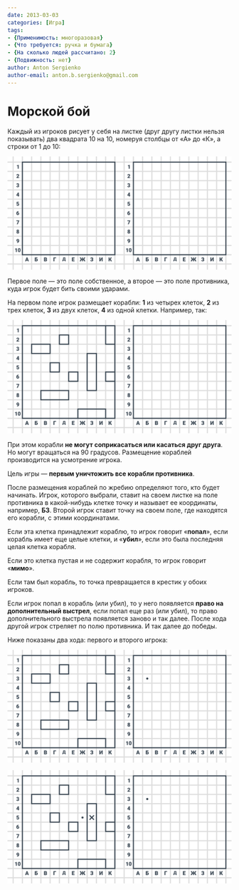 ```yaml
---
date: 2013-03-03
categories: [Игра]
tags:
- {Применимость: многоразовая}
- {Что требуется: ручка и бумага}
- {На сколько людей рассчитано: 2}
- {Подвижность: нет}
author: Anton Sergienko
author-email: anton.b.sergienko@gmail.com
---
```


# Морской бой

Каждый из игроков рисует у себя на листке (друг другу листки нельзя показывать) два квадрата 10 на 10, номеруя столбцы от «А» до «К», а строки от 1 до 10:

![Игровое поле игры](img/playing-field_01.svg)

Первое поле — это поле собственное, а второе — это поле противника, куда игрок будет бить своими ударами.

На первом поле игрок размещает корабли: **1** из четырех клеток, **2** из трех клеток, **3** из двух клеток, **4** из одной клетки. Например, так:

![Расположенные корабли](img/playing-field_02.svg)

При этом корабли **не могут соприкасаться или касаться друг друга**. Но могут вращаться на 90 градусов. Размещение кораблей производится на усмотрение игрока.

Цель игры — **первым уничтожить все корабли противника**.

После размещения кораблей по жребию определяют того, кто будет начинать. Игрок, которого выбрали, ставит на своем листке на поле противника в какой-нибудь клетке точку и называет ее координаты, например, **Б3**. Второй игрок ставит точку на своем поле, где находятся его корабли, с этими координатами.

Если эта клетка принадлежит кораблю, то игрок говорит «**попал**», если корабль имеет еще целые клетки, и «**убил**», если это была последняя целая клетка корабля.

Если это клетка пустая и не содержит корабля, то игрок говорит «**мимо**».

Если там был корабль, то точка превращается в крестик у обоих игроков.

Если игрок попал в корабль (или убил), то у него появляется **право на дополнительный выстрел**, если попал еще раз (или убил), то право дополнительного выстрела появляется заново и так далее. После хода другой игрок стреляет по полю противника. И так далее до победы.

Ниже показаны два хода: первого и второго игрока:

![Первый игрок неудачно стреляет «Б3»](img/play_01.svg)

![Второй игрок выстрелом «З5» попадает в корабль, но дополнительным выстрелом «Ж5» промахивается](img/play_02.svg)
